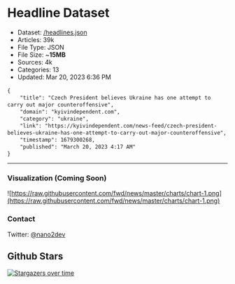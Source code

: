 # Headline Dataset

- Dataset: [/headlines.json](https://raw.githubusercontent.com/fwd/news/master/headlines.json) 
- Articles: 39k
- File Type: JSON
- File Size: ~**15MB**
- Sources: 4k
- Categories: 13
- Updated: Mar 20, 2023 6:36 PM

```
{
    "title": "Czech President believes Ukraine has one attempt to carry out major counteroffensive",
    "domain": "kyivindependent.com",
    "category": "ukraine",
    "link": "https://kyivindependent.com/news-feed/czech-president-believes-ukraine-has-one-attempt-to-carry-out-major-counteroffensive",
    "timestamp": 1679300268,
    "published": "March 20, 2023 4:17 AM"
}
```

---

### Visualization (Coming Soon)

![https://raw.githubusercontent.com/fwd/news/master/charts/chart-1.png](https://raw.githubusercontent.com/fwd/news/master/charts/chart-1.png)

### Contact 

Twitter: [@nano2dev](https://twitter.com/nano2dev)

## Github Stars

[![Stargazers over time](https://starchart.cc/fwd/news.svg)](https://starchart.cc/fwd/news)
